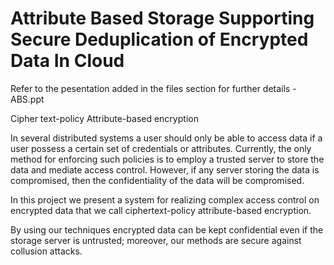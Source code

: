 # Attribute Based Storage Supporting Secure Deduplication of Encrypted Data In Cloud


Refer to the pesentation added in the files section for further details - ABS.ppt

Cipher text-policy Attribute-based encryption

In several distributed systems a user should only be able to access data if a user possess a certain set of credentials or attributes. Currently, the only method for enforcing such policies is to employ a trusted server to store the data and mediate access control. However, if any server storing the data is compromised, then the confidentiality of the data will be compromised. 

In this project we present a system for realizing complex access control on encrypted data that we call ciphertext-policy attribute-based encryption. 

By using our techniques encrypted data can be kept confidential even if the storage server is untrusted; moreover, our methods are secure against collusion attacks.



